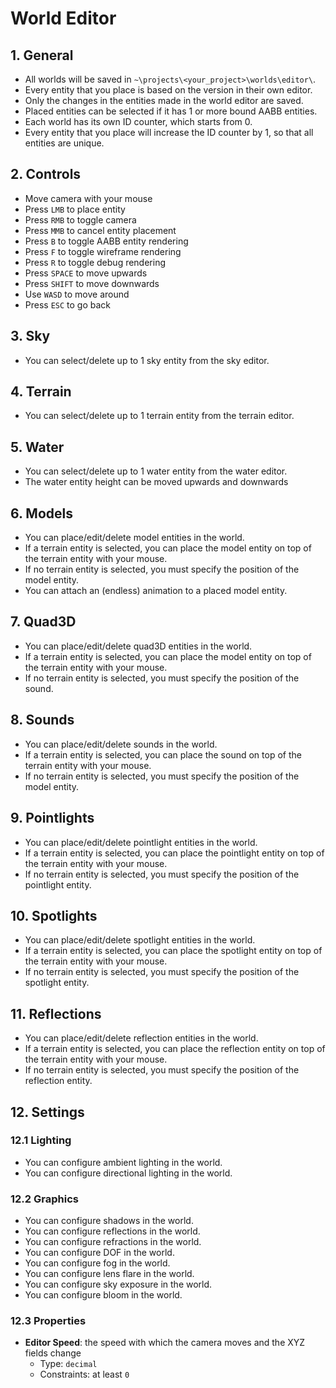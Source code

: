# World Editor

## 1. General

- All worlds will be saved in `~\projects\<your_project>\worlds\editor\`.
- Every entity that you place is based on the version in their own editor.
- Only the changes in the entities made in the world editor are saved.
- Placed entities can be selected if it has 1 or more bound AABB entities.
- Each world has its own ID counter, which starts from 0.
- Every entity that you place will increase the ID counter by 1, so that all entities are unique.

## 2. Controls

- Move camera with your mouse
- Press `LMB` to place entity
- Press `RMB` to toggle camera
- Press `MMB` to cancel entity placement
- Press `B` to toggle AABB entity rendering
- Press `F` to toggle wireframe rendering
- Press `R` to toggle debug rendering
- Press `SPACE` to move upwards
- Press `SHIFT` to move downwards
- Use `WASD` to move around
- Press `ESC` to go back

## 3. Sky

- You can select/delete up to 1 sky entity from the sky editor.

## 4. Terrain

- You can select/delete up to 1 terrain entity from the terrain editor.

## 5. Water

- You can select/delete up to 1 water entity from the water editor.
- The water entity height can be moved upwards and downwards

## 6. Models

- You can place/edit/delete model entities in the world.
- If a terrain entity is selected, you can place the model entity on top of the terrain entity with your mouse.
- If no terrain entity is selected, you must specify the position of the model entity.
- You can attach an (endless) animation to a placed model entity.

## 7. Quad3D

- You can place/edit/delete quad3D entities in the world.
- If a terrain entity is selected, you can place the model entity on top of the terrain entity with your mouse.
- If no terrain entity is selected, you must specify the position of the sound.

## 8. Sounds

- You can place/edit/delete sounds in the world.
- If a terrain entity is selected, you can place the sound on top of the terrain entity with your mouse.
- If no terrain entity is selected, you must specify the position of the model entity.

## 9. Pointlights

- You can place/edit/delete pointlight entities in the world.
- If a terrain entity is selected, you can place the pointlight entity on top of the terrain entity with your mouse.
- If no terrain entity is selected, you must specify the position of the pointlight entity.

## 10. Spotlights

- You can place/edit/delete spotlight entities in the world.
- If a terrain entity is selected, you can place the spotlight entity on top of the terrain entity with your mouse.
- If no terrain entity is selected, you must specify the position of the spotlight entity.

## 11. Reflections

- You can place/edit/delete reflection entities in the world.
- If a terrain entity is selected, you can place the reflection entity on top of the terrain entity with your mouse.
- If no terrain entity is selected, you must specify the position of the reflection entity.

## 12. Settings

### 12.1 Lighting

- You can configure ambient lighting in the world.
- You can configure directional lighting in the world.

### 12.2 Graphics

- You can configure shadows in the world.
- You can configure reflections in the world.
- You can configure refractions in the world.
- You can configure DOF in the world.
- You can configure fog in the world.
- You can configure lens flare in the world.
- You can configure sky exposure in the world.
- You can configure bloom in the world.

### 12.3 Properties

- **Editor Speed**: the speed with which the camera moves and the XYZ fields change
  - Type: `decimal`
  - Constraints: at least `0`
